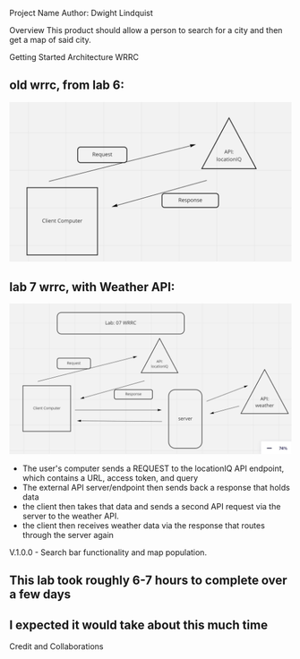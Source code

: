 Project Name
Author: Dwight Lindquist

Overview
This product should allow a person to search for a city and then get a map of said city.

Getting Started
Architecture
WRRC

## old wrrc, from lab 6: 
![wrrc image lab-6 here](./public/wrrc-lab-6.png)

## lab 7 wrrc, with Weather API: 

![wrrc image lab-7 here](./public/lab-07-wrrc.png)

- The user's computer sends a REQUEST to the locationIQ API endpoint, which contains a URL, access token, and query 
- The external API server/endpoint then sends back a response that holds data
- the client then takes that data and sends a second API request via the server to the weather API. 
- the client then receives weather data via the response that routes through the server again 

V.1.0.0 - Search bar functionality and map population.

## This lab took roughly 6-7 hours to complete over a few days
## I expected it would take about this much time 


Credit and Collaborations